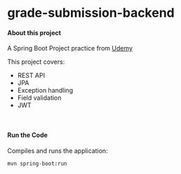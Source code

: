 # grade-submission-backend

#### About this project

A Spring Boot Project practice from [Udemy](https://www.udemy.com/course/the-complete-spring-boot-development-bootcamp/)

This project covers:

- REST API
- JPA
- Exception handling
- Field validation
- JWT

<br>

#### Run the Code

Compiles and runs the application:

```
mvn spring-boot:run
```


